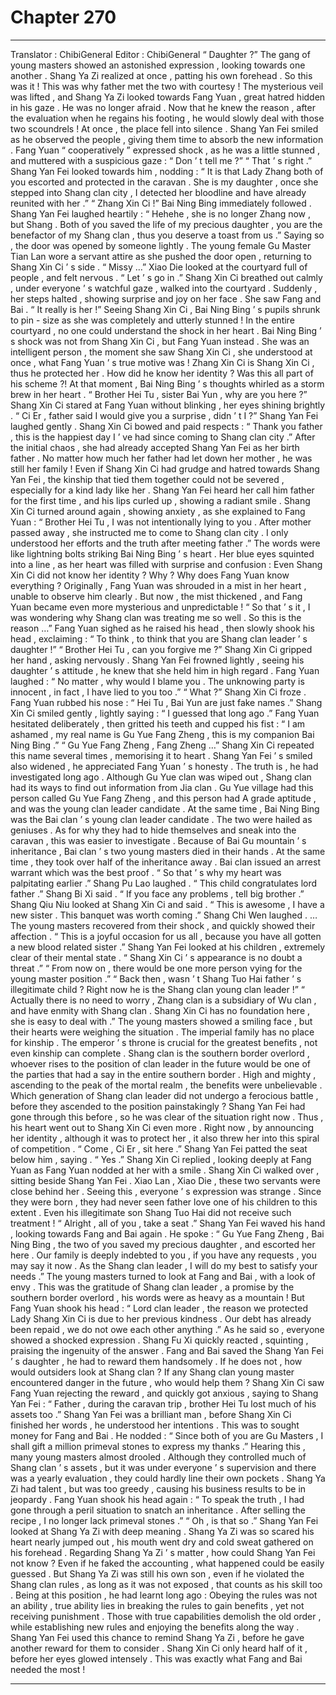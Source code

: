 
# Chapter 270


---

Translator : ChibiGeneral Editor : ChibiGeneral
“ Daughter ?”
The gang of young masters showed an astonished expression , looking towards one another .
Shang Ya Zi realized at once , patting his own forehead .
So this was it ! This was why father met the two with courtesy !
The mysterious veil was lifted , and Shang Ya Zi looked towards Fang Yuan , great hatred hidden in his gaze .
He was no longer afraid .
Now that he knew the reason , after the evaluation when he regains his footing , he would slowly deal with those two scoundrels !
At once , the place fell into silence .
Shang Yan Fei smiled as he observed the people , giving them time to absorb the new information .
Fang Yuan “ cooperatively ” expressed shock , as he was a little stunned , and muttered with a suspicious gaze : “ Don ’ t tell me ?”
“ That ’ s right .” Shang Yan Fei looked towards him , nodding : “ It is that Lady Zhang both of you escorted and protected in the caravan . She is my daughter , once she stepped into Shang clan city , I detected her bloodline and have already reunited with her .”
“ Zhang Xin Ci !” Bai Ning Bing immediately followed .
Shang Yan Fei laughed heartily : “ Hehehe , she is no longer Zhang now , but Shang . Both of you saved the life of my precious daughter , you are the benefactor of my Shang clan , thus you deserve a toast from us .”
Saying so , the door was opened by someone lightly .
The young female Gu Master Tian Lan wore a servant attire as she pushed the door open , returning to Shang Xin Ci ’ s side .
“ Missy …” Xiao Die looked at the courtyard full of people , and felt nervous .
“ Let ’ s go in .” Shang Xin Ci breathed out calmly , under everyone ’ s watchful gaze , walked into the courtyard .
Suddenly , her steps halted , showing surprise and joy on her face .
She saw Fang and Bai .
“ It really is her !” Seeing Shang Xin Ci , Bai Ning Bing ’ s pupils shrunk to pin - size as she was completely and utterly stunned !
In the entire courtyard , no one could understand the shock in her heart .
Bai Ning Bing ’ s shock was not from Shang Xin Ci , but Fang Yuan instead .
She was an intelligent person , the moment she saw Shang Xin Ci , she understood at once , what Fang Yuan ’ s true motive was !
Zhang Xin Ci is Shang Xin Ci , thus he protected her .
How did he know her identity ? Was this all part of his scheme ?!
At that moment , Bai Ning Bing ’ s thoughts whirled as a storm brew in her heart .
“ Brother Hei Tu , sister Bai Yun , why are you here ?” Shang Xin Ci stared at Fang Yuan without blinking , her eyes shining brightly .
“ Ci Er , father said I would give you a surprise , didn ’ t I ?” Shang Yan Fei laughed gently .
Shang Xin Ci bowed and paid respects : “ Thank you father , this is the happiest day I ’ ve had since coming to Shang clan city .”
After the initial chaos , she had already accepted Shang Yan Fei as her birth father .
No matter how much her father had let down her mother , he was still her family !
Even if Shang Xin Ci had grudge and hatred towards Shang Yan Fei , the kinship that tied them together could not be severed , especially for a kind lady like her .
Shang Yan Fei heard her call him father for the first time , and his lips curled up , showing a radiant smile .
Shang Xin Ci turned around again , showing anxiety , as she explained to Fang Yuan : “ Brother Hei Tu , I was not intentionally lying to you . After mother passed away , she instructed me to come to Shang clan city . I only understood her efforts and the truth after meeting father .”
The words were like lightning bolts striking Bai Ning Bing ’ s heart .
Her blue eyes squinted into a line , as her heart was filled with surprise and confusion : Even Shang Xin Ci did not know her identity ? Why ? Why does Fang Yuan know everything ?
Originally , Fang Yuan was shrouded in a mist in her heart , unable to observe him clearly .
But now , the mist thickened , and Fang Yuan became even more mysterious and unpredictable !
“ So that ’ s it , I was wondering why Shang clan was treating me so well . So this is the reason …” Fang Yuan sighed as he raised his head , then slowly shook his head , exclaiming : “ To think , to think that you are Shang clan leader ’ s daughter !”
“ Brother Hei Tu , can you forgive me ?” Shang Xin Ci gripped her hand , asking nervously .
Shang Yan Fei frowned lightly , seeing his daughter ’ s attitude , he knew that she held him in high regard .
Fang Yuan laughed : “ No matter , why would I blame you . The unknowing party is innocent , in fact , I have lied to you too .”
“ What ?” Shang Xin Ci froze .
Fang Yuan rubbed his nose : “ Hei Tu , Bai Yun are just fake names .”
Shang Xin Ci smiled gently , lightly saying : “ I guessed that long ago .”
Fang Yuan hesitated deliberately , then gritted his teeth and cupped his fist : “ I am ashamed , my real name is Gu Yue Fang Zheng , this is my companion Bai Ning Bing .”
“ Gu Yue Fang Zheng , Fang Zheng …” Shang Xin Ci repeated this name several times , memorising it to heart .
Shang Yan Fei ’ s smiled also widened , he appreciated Fang Yuan ’ s honesty .
The truth is , he had investigated long ago .
Although Gu Yue clan was wiped out , Shang clan had its ways to find out information from Jia clan .
Gu Yue village had this person called Gu Yue Fang Zheng , and this person had A grade aptitude , and was the young clan leader candidate .
At the same time , Bai Ning Bing was the Bai clan ’ s young clan leader candidate .
The two were hailed as geniuses .
As for why they had to hide themselves and sneak into the caravan , this was easier to investigate .
Because of Bai Gu mountain ’ s inheritance , Bai clan ’ s two young masters died in their hands . At the same time , they took over half of the inheritance away .
Bai clan issued an arrest warrant which was the best proof .
“ So that ’ s why my heart was palpitating earlier .” Shang Pu Lao laughed .
“ This child congratulates lord father .” Shang Bi Xi said .
“ If you face any problems , tell big brother .” Shang Qiu Niu looked at Shang Xin Ci and said .
“ This is awesome , I have a new sister . This banquet was worth coming .” Shang Chi Wen laughed .
…
The young masters recovered from their shock , and quickly showed their affection .
“ This is a joyful occasion for us all , because you have all gotten a new blood related sister .” Shang Yan Fei looked at his children , extremely clear of their mental state .
“ Shang Xin Ci ’ s appearance is no doubt a threat .”
“ From now on , there would be one more person vying for the young master position .”
“ Back then , wasn ’ t Shang Tuo Hai father ’ s illegitimate child ? Right now he is the Shang clan young clan leader !”
“ Actually there is no need to worry , Zhang clan is a subsidiary of Wu clan , and have enmity with Shang clan . Shang Xin Ci has no foundation here , she is easy to deal with .”
The young masters showed a smiling face , but their hearts were weighing the situation .
The imperial family has no place for kinship .
The emperor ’ s throne is crucial for the greatest benefits , not even kinship can complete .
Shang clan is the southern border overlord , whoever rises to the position of clan leader in the future would be one of the parties that had a say in the entire southern border . High and mighty , ascending to the peak of the mortal realm , the benefits were unbelievable .
Which generation of Shang clan leader did not undergo a ferocious battle , before they ascended to the position painstakingly ?
Shang Yan Fei had gone through this before , so he was clear of the situation right now .
Thus , his heart went out to Shang Xin Ci even more .
Right now , by announcing her identity , although it was to protect her , it also threw her into this spiral of competition .
“ Come , Ci Er , sit here .” Shang Yan Fei patted the seat below him , saying .
“ Yes .” Shang Xin Ci replied , looking deeply at Fang Yuan as Fang Yuan nodded at her with a smile .
Shang Xin Ci walked over , sitting beside Shang Yan Fei .
Xiao Lan , Xiao Die , these two servants were close behind her .
Seeing this , everyone ’ s expression was strange .
Since they were born , they had never seen father love one of his children to this extent .
Even his illegitimate son Shang Tuo Hai did not receive such treatment !
“ Alright , all of you , take a seat .” Shang Yan Fei waved his hand , looking towards Fang and Bai again .
He spoke : “ Gu Yue Fang Zheng , Bai Ning Bing , the two of you saved my precious daughter , and escorted her here . Our family is deeply indebted to you , if you have any requests , you may say it now . As the Shang clan leader , I will do my best to satisfy your needs .”
The young masters turned to look at Fang and Bai , with a look of envy .
This was the gratitude of Shang clan leader , a promise by the southern border overlord , his words were as heavy as a mountain !
But Fang Yuan shook his head : “ Lord clan leader , the reason we protected Lady Shang Xin Ci is due to her previous kindness . Our debt has already been repaid , we do not owe each other anything .”
As he said so , everyone showed a shocked expression .
Shang Fu Xi quickly reacted , squinting , praising the ingenuity of the answer .
Fang and Bai saved the Shang Yan Fei ’ s daughter , he had to reward them handsomely . If he does not , how would outsiders look at Shang clan ? If any Shang clan young master encountered danger in the future , who would help them ?
Shang Xin Ci saw Fang Yuan rejecting the reward , and quickly got anxious , saying to Shang Yan Fei : “ Father , during the caravan trip , brother Hei Tu lost much of his assets too .”
Shang Yan Fei was a brilliant man , before Shang Xin Ci finished her words , he understood her intentions . This was to sought money for Fang and Bai .
He nodded : “ Since both of you are Gu Masters , I shall gift a million primeval stones to express my thanks .”
Hearing this , many young masters almost drooled .
Although they controlled much of Shang clan ’ s assets , but it was under everyone ’ s supervision and there was a yearly evaluation , they could hardly line their own pockets .
Shang Ya Zi had talent , but was too greedy , causing his business results to be in jeopardy .
Fang Yuan shook his head again : “ To speak the truth , I had gone through a peril situation to snatch an inheritance . After selling the recipe , I no longer lack primeval stones .”
“ Oh , is that so .” Shang Yan Fei looked at Shang Ya Zi with deep meaning .
Shang Ya Zi was so scared his heart nearly jumped out , his mouth went dry and cold sweat gathered on his forehead .
Regarding Shang Ya Zi ’ s matter , how could Shang Yan Fei not know ? Even if he faked the accounting , what happened could be easily guessed .
But Shang Ya Zi was still his own son , even if he violated the Shang clan rules , as long as it was not exposed , that counts as his skill too .
Being at this position , he had learnt long ago : Obeying the rules was not an ability , true ability lies in breaking the rules to gain benefits , yet not receiving punishment . Those with true capabilities demolish the old order , while establishing new rules and enjoying the benefits along the way .
Shang Yan Fei used this chance to remind Shang Ya Zi , before he gave another reward for them to consider .
Shang Xin Ci only heard half of it , before her eyes glowed intensely .
This was exactly what Fang and Bai needed the most !

---

